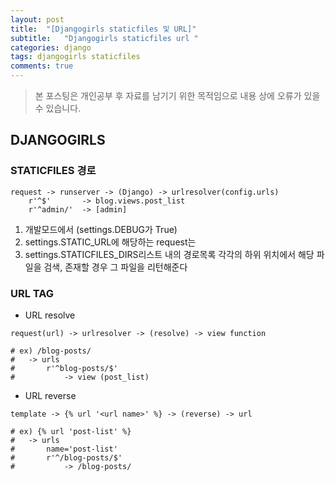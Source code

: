 ```yaml
---
layout: post
title:  "[Djangogirls staticfiles 및 URL]"
subtitle:   "Djangogirls staticfiles url "
categories: django
tags: djangogirls staticfiles
comments: true
---
```

> 본 포스팅은 개인공부 후 자료를 남기기 위한 목적임으로 내용 상에 오류가 있을 수 있습니다.

## DJANGOGIRLS

### STATICFILES 경로

```
request -> runserver -> (Django) -> urlresolver(config.urls)
	r'^$'		-> blog.views.post_list
	r'^admin/'	-> [admin]
```

1. 개발모드에서 (settings.DEBUG가 True)
2. settings.STATIC_URL에 해당하는 request는
3. settings.STATICFILES_DIRS리스트 내의 경로목록 각각의 하위 위치에서 해당 파일을 검색, 존재할 경우 그 파일을 리턴해준다

### URL TAG

- URL resolve

```djangogirls
request(url) -> urlresolver -> (resolve) -> view function

# ex) /blog-posts/
#	-> urls
#		r'^blog-posts/$'
#			-> view (post_list)
```

- URL reverse

```djangogirls
template -> {% url '<url name>' %} -> (reverse) -> url

# ex) {% url 'post-list' %}
#	-> urls
#		name='post-list'
#		r'^/blog-posts/$'
#			-> /blog-posts/
```
